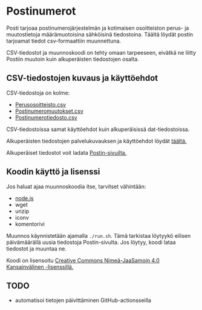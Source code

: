 # Postinumerot

Posti tarjoaa postinumerojärjestelmän ja kotimaisen osoitteiston perus- ja muutostietoja määrämuotoisina sähköisinä tiedostoina. Täältä löydät postin tarjoamat tiedot csv-formaattiin muunnettuna.

CSV-tiedostot ja muunnoskoodi on tehty omaan tarpeeseen, eivätkä ne liitty Postiin muutoin kuin alkuperäisten tiedostojen osalta.

## CSV-tiedostojen kuvaus ja käyttöehdot

CSV-tiedostoja on kolme:

- [Perusosoitteisto.csv](Perusosoitteisto.csv)
- [Postinumeromuutokset.csv](Postinumeromuutokset.csv)
- [Postinumerotiedosto.csv](Postinumerotiedosto.csv)

CSV-tiedostoissa samat käyttöehdot kuin alkuperäisissä dat-tiedostoissa.

Alkuperäisten tiedostojen palvelukuvauksen ja käyttöehdot löydät [täältä.](https://www.posti.fi/mzj3zpe8qb7p/1eKbwM2WAEY5AuGi5TrSZ7/36bf406d5fbd322cedf0e1330f0b7dcb/postinumeropalvelut-palvelukuvaus-ja-kayttoehdot.pdf)

Alkuperäiset tiedostot voit ladata [Postin-sivuilta.](https://www.posti.fi/fi/asiakastuki/postinumerotiedostot)

## Koodin käyttö ja lisenssi

Jos haluat ajaa muunnoskoodia itse, tarvitset vähintään:

- [node.js](https://nodejs.org/en/)
- wget
- unzip
- iconv
- komentorivi

Muunnos käynnistetään ajamalla `./run.sh`. Tämä tarkistaa löytyykö eilisen päivämäärällä uusia tiedostoja Postin-sivulta. Jos löytyy, koodi lataa tiedostot ja muuntaa ne.

Koodi on lisensoitu [Creative Commons Nimeä-JaaSamoin 4.0 Kansainvälinen -lisenssillä.](http://creativecommons.org/licenses/by-sa/4.0/)

## TODO

- automatisoi tietojen päivittäminen GitHub-actionsseilla
